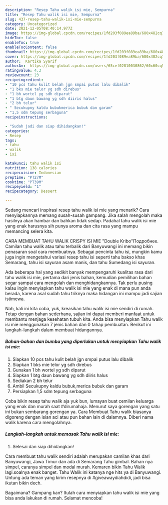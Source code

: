 ```yaml
---
description: "Resep Tahu walik isi mie, Sempurna"
title: "Resep Tahu walik isi mie, Sempurna"
slug: 437-resep-tahu-walik-isi-mie-sempurna
category: Uncategorized
date: 2021-12-05T08:40:14.977Z
image: https://img-global.cpcdn.com/recipes/1fd203f089ea89ba/680x482cq70/tahu-walik-isi-mie-foto-resep-utama.jpg
hideToc: false
enableToc: true
enableTocContent: false
thumbnail: https://img-global.cpcdn.com/recipes/1fd203f089ea89ba/680x482cq70/tahu-walik-isi-mie-foto-resep-utama.jpg
cover: https://img-global.cpcdn.com/recipes/1fd203f089ea89ba/680x482cq70/tahu-walik-isi-mie-foto-resep-utama.jpg
author:  Kartika Syarif
authorAv:  https://img-global.cpcdn.com/users/65cef02810030862/60x60cq50/avatar.jpg
ratingvalue: 4.3
reviewcount: 23
recipeingredient:
- "10 pcs tahu kulit belah jgn smpai putus lalu dibalik"
- "1 bks mie telor yg sdh direbus"
- "1 bh wortel yg sdh diparut"
- "1 btg daun bawang yg sdh diiris halus"
- "2 bh telur"
- " Secukupny kaldu bubukmerica bubuk dan garam"
- "1,5 sdm tepung serbaguna"
recipeinstructions:

- "Sudah jadi dan siap dihidangkan!"
categories:
- Resep
tags:
- tahu
- walik
- isi

katakunci: tahu walik isi 
nutrition: 138 calories
recipecuisine: Indonesian
preptime: "PT27M"
cooktime: "PT39M"
recipeyield: "1"
recipecategory: Dessert

---
```



Sedang mencari inspirasi resep tahu walik isi mie yang menarik? Cara menyiapkannya memang susah-susah gampang. Jika salah mengolah maka hasilnya akan hambar dan bahkan tidak sedap. Padahal tahu walik isi mie yang enak harusnya sih punya aroma dan cita rasa yang mampu memancing selera kita.


CARA MEMBUAT TAHU WALIK CRISPY ISI MIE &#34;Double Kribo&#34;Подробнее. Camilan tahu walik atau tahu terbalik dari Banyuwangi ini memang bikin penasaran soal cara membuatnya. Sebagai pencinta tahu isi, mungkin kamu juga ingin mengetahui variasi resep tahu isi seperti tahu bakso khas Semarang, tahu isi sayuran asam manis, dan tahu Sumedang isi sayuran.

Ada beberapa hal yang sedikit banyak mempengaruhi kualitas rasa dari tahu walik isi mie, pertama dari jenis bahan, kemudian pemilihan bahan segar sampai cara mengolah dan menghidangkannya. Tak perlu pusing kalau ingin menyiapkan tahu walik isi mie yang enak di mana pun anda berada, karena asal sudah tahu triknya maka hidangan ini mampu jadi sajian istimewa.


Nah, kali ini kita coba, yuk, kreasikan tahu walik isi mie sendiri di rumah. Tetap dengan bahan sederhana, sajian ini dapat memberi manfaat untuk membantu menjaga kesehatan tubuh kita. Anda bisa menyiapkan Tahu walik isi mie menggunakan 7 jenis bahan dan 0 tahap pembuatan. Berikut ini langkah-langkah dalam membuat hidangannya.

<!--inarticleads1-->

##### Bahan-bahan dan bumbu yang diperlukan untuk menyiapkan Tahu walik isi mie:

1. Siapkan 10 pcs tahu kulit belah jgn smpai putus lalu dibalik
1. Siapkan 1 bks mie telor yg sdh direbus
1. Gunakan 1 bh wortel yg sdh diparut
1. Siapkan 1 btg daun bawang yg sdh diiris halus
1. Sediakan 2 bh telur
1. Ambil  Secukupny kaldu bubuk,merica bubuk dan garam
1. Persiapkan 1,5 sdm tepung serbaguna


Coba bikin resep tahu walik aja yuk bun, lumayan buat cemilan keluarga yang enak dan murah saat #dirumahaja. Menurut saya gorengan yang satu ini bukan sembarang gorengan ya. Cara Membuat Tahu walik biasanya digoreng dengan isian aci atau pun bahan lain di dalamnya. Diberi nama walik karena cara mengolahnya. 

<!--inarticleads2-->

##### Langkah-langkah untuk memasak Tahu walik isi mie:


1. Selesai dan siap dihidangkan!

Cara membuat tahu walik sendiri adalah merupakan camilan khas dari Banyuwangi, Jawa Timur dan ada di Semarang Tahu gimbal. Bahan nya simpel, caranya simpel dan modal murah. Kemaren bikin Tahu Walik lagi.soalnya enak banget. Tahu Walik ini katanya nge hits ya di Banyuwangi. Untung ada teman yang kirim resepnya di #giveawaydiahdidi, jadi bisa ikutan bikin dech. 

Bagaimana? Gampang kan? Itulah cara menyiapkan tahu walik isi mie yang bisa anda lakukan di rumah. Selamat mencoba!
